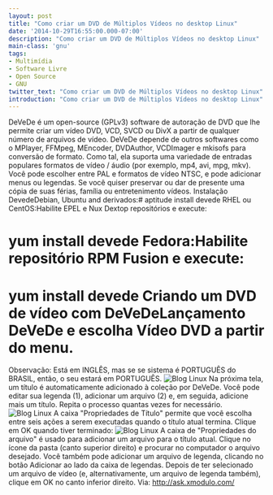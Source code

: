 ```yaml
---
layout: post
title: "Como criar um DVD de Múltiplos Vídeos no desktop Linux"
date: '2014-10-29T16:55:00.000-07:00'
description: "Como criar um DVD de Múltiplos Vídeos no desktop Linux"
main-class: 'gnu'
tags:
- Multimídia
- Software Livre
- Open Source
- GNU
twitter_text: "Como criar um DVD de Múltiplos Vídeos no desktop Linux"
introduction: "Como criar um DVD de Múltiplos Vídeos no desktop Linux"
---
```

DeVeDe é um open-source (GPLv3) software de autoração de DVD que lhe permite criar um vídeo DVD, VCD, SVCD ou DivX a partir de qualquer número de arquivos de vídeo. DeVeDe depende de outros softwares como o MPlayer, FFMpeg, MEncoder, DVDAuthor, VCDImager e mkisofs para conversão de formato. Como tal, ela suporta uma variedade de entradas populares formatos de vídeo / áudio (por exemplo, mp4, avi, mpg, mkv). Você pode escolher entre PAL e formatos de vídeo NTSC, e pode adicionar menus ou legendas. 
Se você quiser preservar ou dar de presente uma cópia de suas férias, família ou entretenimento vídeos.
Instalação DevedeDebian, Ubuntu and derivados:# aptitude install devede RHEL ou CentOS:Habilite EPEL e Nux Dextop repositórios e execute:
# yum install devede Fedora:Habilite repositório RPM Fusion e execute:
# yum install devede Criando um DVD de vídeo com DeVeDeLançamento DeVeDe e escolha Vídeo DVD a partir do menu.
Observação: Está em INGLÊS, mas se se sistema é PORTUGUÊS do BRASIL, então, o seu estará em PORTUGUÊS.
![Blog Linux](https://farm4.staticflickr.com/3930/15366785019_b5fe164573_z.jpg "Blog Linux")
Na próxima tela, um título é automaticamente adicionado à coleção por DeVeDe. Você pode editar sua legenda (1), adicionar um arquivo (2) e, em seguida, adicione mais um título. Repita o processo quantas vezes for necessário.
![Blog Linux](https://farm4.staticflickr.com/3955/15550730461_e9d830ac64_z.jpg "Blog Linux")
A caixa "Propriedades de Título" permite que você escolha entre seis ações a serem executadas quando o título atual termina. Clique em OK quando tiver terminado:
![Blog Linux](https://farm4.staticflickr.com/3928/15554250892_061ef87db3_o.png "Blog Linux")
A caixa de "Propriedades do arquivo" é usado para adicionar um arquivo para o título atual. Clique no ícone da pasta (canto superior direito) e procurar no computador o arquivo desejado. Você também pode adicionar um arquivo de legenda, clicando no botão Adicionar ao lado da caixa de legendas. Depois de ter selecionado um arquivo de vídeo (e, alternativamente, um arquivo de legenda também), clique em OK no canto inferior direito.
Via: http://ask.xmodulo.com/
